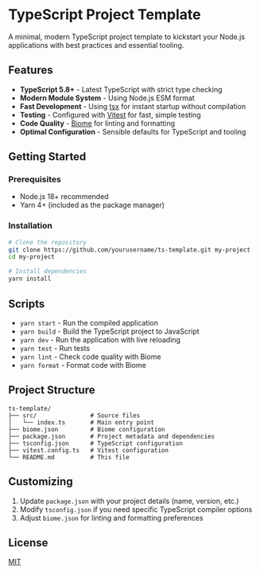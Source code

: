 # TypeScript Project Template

A minimal, modern TypeScript project template to kickstart your Node.js applications with best practices and essential tooling.

## Features

- **TypeScript 5.8+** - Latest TypeScript with strict type checking
- **Modern Module System** - Using Node.js ESM format
- **Fast Development** - Using [tsx](https://github.com/esbuild-kit/tsx) for instant startup without compilation
- **Testing** - Configured with [Vitest](https://vitest.dev/) for fast, simple testing
- **Code Quality** - [Biome](https://biomejs.dev/) for linting and formatting
- **Optimal Configuration** - Sensible defaults for TypeScript and tooling

## Getting Started

### Prerequisites

- Node.js 18+ recommended
- Yarn 4+ (included as the package manager)

### Installation

```bash
# Clone the repository
git clone https://github.com/yourusername/ts-template.git my-project
cd my-project

# Install dependencies
yarn install
```

## Scripts

- `yarn start` - Run the compiled application
- `yarn build` - Build the TypeScript project to JavaScript
- `yarn dev` - Run the application with live reloading
- `yarn test` - Run tests
- `yarn lint` - Check code quality with Biome
- `yarn format` - Format code with Biome

## Project Structure

```
ts-template/
├── src/               # Source files
│   └── index.ts       # Main entry point
├── biome.json         # Biome configuration
├── package.json       # Project metadata and dependencies
├── tsconfig.json      # TypeScript configuration
├── vitest.config.ts   # Vitest configuration
└── README.md          # This file
```

## Customizing

1. Update `package.json` with your project details (name, version, etc.)
2. Modify `tsconfig.json` if you need specific TypeScript compiler options
3. Adjust `biome.json` for linting and formatting preferences

## License

[MIT](LICENSE)